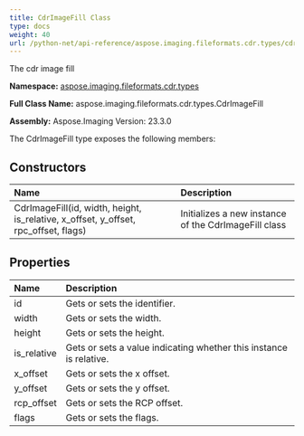 ```yaml
---
title: CdrImageFill Class
type: docs
weight: 40
url: /python-net/api-reference/aspose.imaging.fileformats.cdr.types/cdrimagefill/
---
```


The cdr image fill

**Namespace:** [aspose.imaging.fileformats.cdr.types](/imaging/python-net/api-reference/aspose.imaging.fileformats.cdr.types/)

**Full Class Name:** aspose.imaging.fileformats.cdr.types.CdrImageFill

**Assembly:**  Aspose.Imaging Version: 23.3.0

The CdrImageFill type exposes the following members:
## **Constructors**
|**Name**|**Description**|
| :- | :- |
|CdrImageFill(id, width, height, is_relative, x_offset, y_offset, rpc_offset, flags)|Initializes a new instance of the CdrImageFill class|
## **Properties**
|**Name**|**Description**|
| :- | :- |
|id|Gets or sets the identifier.|
|width|Gets or sets the width.|
|height|Gets or sets the height.|
|is_relative|Gets or sets a value indicating whether this instance is relative.|
|x_offset|Gets or sets the x offset.|
|y_offset|Gets or sets the y offset.|
|rcp_offset|Gets or sets the RCP offset.|
|flags|Gets or sets the flags.|
